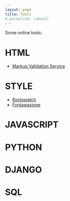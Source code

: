 ```yaml
---
layout: page
title: Tools
# permalink: /about/
---
```


Some online tools:

# HTML

- [Markup Validation Service](https://validator.w3.org/)

# STYLE

- [Bootswatch](https://bootswatch.com/)
- [Fontawasome](https://fontawesome.com/account/cdn)

# JAVASCRIPT

# PYTHON

# DJANGO

# SQL
